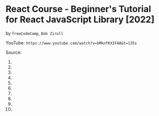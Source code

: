 # React Course - Beginner's Tutorial for React JavaScript Library [2022]
by `freeCodeCamp`, `Bob Ziroll`

YouTube: `https://www.youtube.com/watch?v=bMknfKXIFA8&t=135s`

Source:

1.
2.
3.
4.
5.
6.
7.
8.
9.
10.